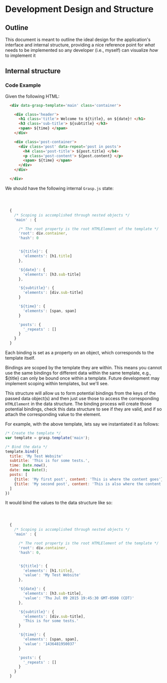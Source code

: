 # Development Design and Structure

## Outline
This document is meant to outline the ideal design for the application's interface and internal structure, providing a nice reference point for *what* needs to be implemented so any developer (i.e., myself) can visualize *how* to implement it

## Internal structure

### Code Example

Given the following HTML:

```html
  <div data-grasp-template='main' class='container'>

    <div class='header'>
      <h1 class='title'> Welcome to ${title}, on ${date}! </h1>
      <h3 class='sub-title'> ${subtitle} </h3>
      <span> ${time} </span>
    </div>

    <div class='post-container'>
      <div class='post' data-repeat='post in posts'>
        <h4 class='post-title'> ${post.title} </h4>
        <p class='post-content'> ${post.content} </p>
        <span> ${time} </span>
      </div>
    </div>

  </div>
```

We should have the following internal `Grasp.js` state:

```js



  {
    /* Scoping is accomplished through nested objects */
    'main' : {

      /* The root property is the root HTMLElement of the template */
      'root': div.container,
      'hash': 0


      '${title}': {
        'elements': [h1.title]
      },

      '${date}': {
        'elements': [h3.sub-title]
      },

      '${subtitle}': {
        'elements': [div.sub-title]
      }

      '${time}': {
        'elements': [span, span]
      }

      'posts': {
        '_repeats' : []
      }
    }
  }


```

Each binding is set as a property on an object, which corresponds to the template itself.

Bindings are scoped by the template they are within. This means you cannot use the same bindings for different data within the same template, e.g., ${title} can only be bound once within a template. Future development may implement scoping within templates, but we'll see.

 This structure will allow us to form potential bindings from the keys of the passed data object(s) and then just use those to access the corresponding `HTMLElement` in the data structure. The binding process will create those potential bindings, check this data structure to see if they are valid, and if so attach the corresponding value to the element.

For example, with the above template, lets say we instantiated it as follows:

```js
/* Create the template */
var template = grasp.template('main');

/* Bind the data */
template.bind({
  title: 'My Test Website'
  subtitle: 'This is for some tests.',
  time: Date.now(),
  date: new Date();
  posts: [
    {title: 'My first post', content: 'This is where the content goes'},
    {title: 'My second post', content: 'This is also where the content goes'}
  ]
})

```


It would bind the values to the data structure like so:

```js



  {
    /* Scoping is accomplished through nested objects */
    'main' : {

      /* The root property is the root HTMLElement of the template */
      'root': div.container,
      'hash': 0,


      '${title}': {
        'elements': [h1.title],
        'value': 'My Test Website'
      },

      '${date}': {
        'elements': [h3.sub-title],
        'value': 'Thu Jul 09 2015 19:45:30 GMT-0500 (CDT)'
      },

      '${subtitle}': {
        'elements': [div.sub-title],
        'This is for some tests.'
      }

      '${time}': {
        'elements': [span, span],
        'value': '1436481950037'
      }

      'posts': {
        '_repeats' : []
      }
    }
  }


```
